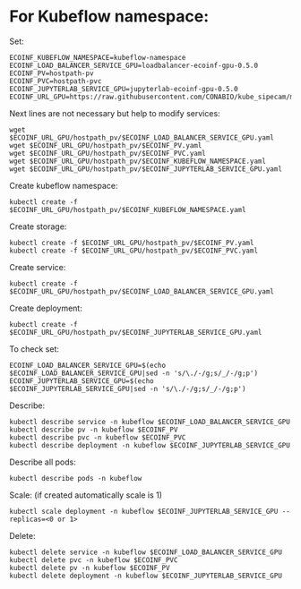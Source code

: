 # For Kubeflow namespace:

Set:

```
ECOINF_KUBEFLOW_NAMESPACE=kubeflow-namespace
ECOINF_LOAD_BALANCER_SERVICE_GPU=loadbalancer-ecoinf-gpu-0.5.0
ECOINF_PV=hostpath-pv
ECOINF_PVC=hostpath-pvc
ECOINF_JUPYTERLAB_SERVICE_GPU=jupyterlab-ecoinf-gpu-0.5.0
ECOINF_URL_GPU=https://raw.githubusercontent.com/CONABIO/kube_sipecam/master/minikube_sipecam/deployments/ecoinf/gpu
```

Next lines are not necessary but help to modify services:

```
wget $ECOINF_URL_GPU/hostpath_pv/$ECOINF_LOAD_BALANCER_SERVICE_GPU.yaml
wget $ECOINF_URL_GPU/hostpath_pv/$ECOINF_PV.yaml
wget $ECOINF_URL_GPU/hostpath_pv/$ECOINF_PVC.yaml
wget $ECOINF_URL_GPU/hostpath_pv/$ECOINF_KUBEFLOW_NAMESPACE.yaml
wget $ECOINF_URL_GPU/hostpath_pv/$ECOINF_JUPYTERLAB_SERVICE_GPU.yaml
```

Create kubeflow namespace:

```
kubectl create -f $ECOINF_URL_GPU/hostpath_pv/$ECOINF_KUBEFLOW_NAMESPACE.yaml
```

Create storage:

```
kubectl create -f $ECOINF_URL_GPU/hostpath_pv/$ECOINF_PV.yaml
kubectl create -f $ECOINF_URL_GPU/hostpath_pv/$ECOINF_PVC.yaml
```


Create service:

```
kubectl create -f $ECOINF_URL_GPU/hostpath_pv/$ECOINF_LOAD_BALANCER_SERVICE_GPU.yaml
```

Create deployment:

```
kubectl create -f $ECOINF_URL_GPU/hostpath_pv/$ECOINF_JUPYTERLAB_SERVICE_GPU.yaml
```

To check set:

```
ECOINF_LOAD_BALANCER_SERVICE_GPU=$(echo $ECOINF_LOAD_BALANCER_SERVICE_GPU|sed -n 's/\./-/g;s/_/-/g;p')
ECOINF_JUPYTERLAB_SERVICE_GPU=$(echo $ECOINF_JUPYTERLAB_SERVICE_GPU|sed -n 's/\./-/g;s/_/-/g;p')
```

Describe:

```
kubectl describe service -n kubeflow $ECOINF_LOAD_BALANCER_SERVICE_GPU
kubectl describe pv -n kubeflow $ECOINF_PV
kubectl describe pvc -n kubeflow $ECOINF_PVC
kubectl describe deployment -n kubeflow $ECOINF_JUPYTERLAB_SERVICE_GPU
```

Describe all pods:

```
kubectl describe pods -n kubeflow
```

Scale: (if created automatically scale is 1)

```
kubectl scale deployment -n kubeflow $ECOINF_JUPYTERLAB_SERVICE_GPU --replicas=<0 or 1>
```

Delete:

```
kubectl delete service -n kubeflow $ECOINF_LOAD_BALANCER_SERVICE_GPU
kubectl delete pvc -n kubeflow $ECOINF_PVC
kubectl delete pv -n kubeflow $ECOINF_PV
kubectl delete deployment -n kubeflow $ECOINF_JUPYTERLAB_SERVICE_GPU
```

